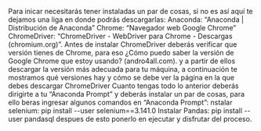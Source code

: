 Para inicar necesitarás tener instaladas un par de cosas, si no es así aquí te dejamos una liga en donde podrás descargarlas:
Anaconda: “Anaconda | Distribución de Anaconda”
Chrome: “Navegador web Google Chrome”
ChromeDriver: “ChromeDriver - WebDriver para Chrome - Descargas (chromium.org)”. Antes de instalar ChromeDriver deberás verificar que versión tienes de Chrome, para eso 
¿Cómo puedo saber la versión de Google Chrome que estoy usando? (andro4all.com).
y a partir de ellos descargar la versión más adecuada para tu máquina, a continuación te mostramos qué versiones hay y cómo se debe ver la página en la que debes descargar ChromeDriver
Cuanto tengas todo lo anterior deberás dirigirte a tu “Anaconda Prompt” y deberás  instalar un par de cosas, para ello beras ingresar algunos comandos en “Anaconda Prompt”: 
nstalar selenium: pip install --user selenium==3.141.0
Instalar Pandas: pip install --user pandasql
despues de esto ponerlo en ejecutar y disfrutar del proceso. 
